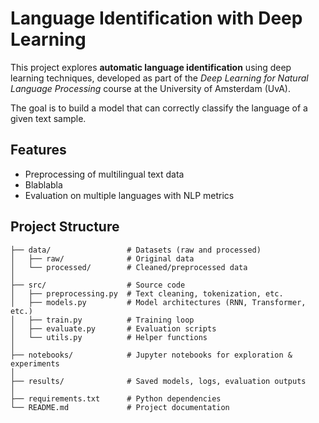 # Language Identification with Deep Learning

This project explores **automatic language identification** using deep learning techniques, developed as part of the *Deep Learning for Natural Language Processing* course at the University of Amsterdam (UvA).

The goal is to build a model that can correctly classify the language of a given text sample.

## Features

- Preprocessing of multilingual text data
- Blablabla
- Evaluation on multiple languages with NLP metrics

## Project Structure

```text
├── data/                 # Datasets (raw and processed)
│   ├── raw/              # Original data
│   └── processed/        # Cleaned/preprocessed data
│
├── src/                  # Source code
│   ├── preprocessing.py  # Text cleaning, tokenization, etc.
│   ├── models.py         # Model architectures (RNN, Transformer, etc.)
│   ├── train.py          # Training loop
│   ├── evaluate.py       # Evaluation scripts
│   └── utils.py          # Helper functions
│
├── notebooks/            # Jupyter notebooks for exploration & experiments
│
├── results/              # Saved models, logs, evaluation outputs
│
├── requirements.txt      # Python dependencies
└── README.md             # Project documentation
